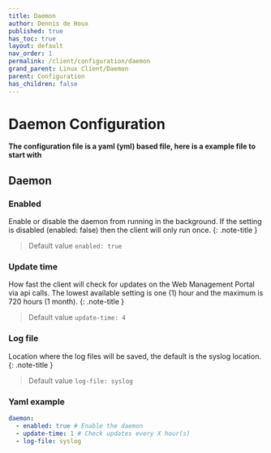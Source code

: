 ```yaml
---
title: Daemon
author: Dennis de Houx
published: true
has_toc: true
layout: default
nav_order: 1
permalink: /client/configuration/daemon
grand_parent: Linux Client/Daemon
parent: Configuration
has_children: false
---
```


# Daemon Configuration

**The configuration file is a yaml (yml) based file, here is a example file to start with**

## Daemon

### Enabled

Enable or disable the daemon from running in the background. If the setting is disabled (enabled: false) then the client will only run once.
{: .note-title }

> Default value
> `enabled: true`

### Update time

How fast the client will check for updates on the Web Management Portal via api calls. The lowest available setting is one (1) hour and the maximum is 720 hours (1 month).
{: .note-title }

> Default value
> `update-time: 4`

### Log file

Location where the log files will be saved, the default is the syslog location.
{: .note-title }

> Default value
> `log-file: syslog`

### Yaml example

```yaml
daemon:
  - enabled: true # Enable the daemon
  - update-time: 1 # Check updates every X hour(s)
  - log-file: syslog
```
